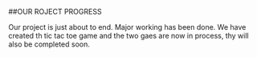 ##OUR ROJECT PROGRESS

Our project is just about to end.
Major working has been done.
We have created th tic tac toe game and the two gaes are now in process, thy will also be completed soon.

